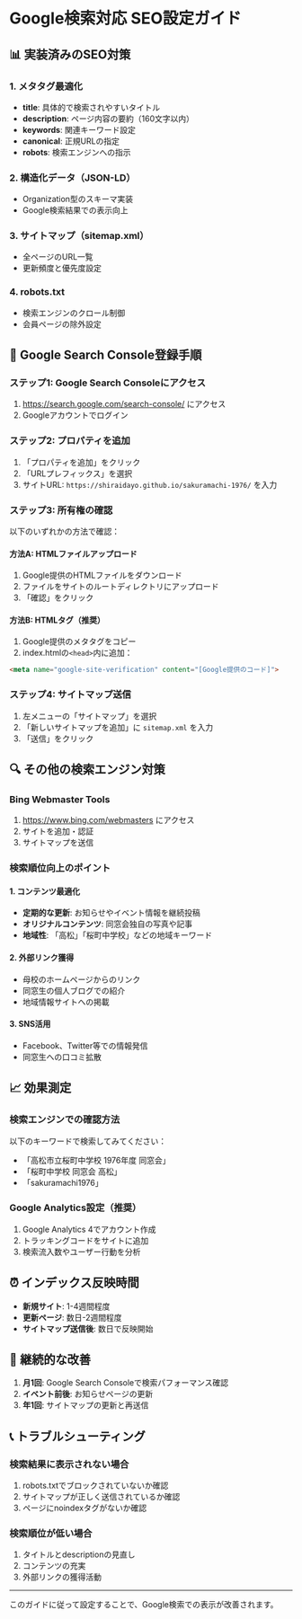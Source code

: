 # Google検索対応 SEO設定ガイド

## 📊 実装済みのSEO対策

### 1. メタタグ最適化
- **title**: 具体的で検索されやすいタイトル
- **description**: ページ内容の要約（160文字以内）
- **keywords**: 関連キーワード設定
- **canonical**: 正規URLの指定
- **robots**: 検索エンジンへの指示

### 2. 構造化データ（JSON-LD）
- Organization型のスキーマ実装
- Google検索結果での表示向上

### 3. サイトマップ（sitemap.xml）
- 全ページのURL一覧
- 更新頻度と優先度設定

### 4. robots.txt
- 検索エンジンのクロール制御
- 会員ページの除外設定

## 🚀 Google Search Console登録手順

### ステップ1: Google Search Consoleにアクセス
1. https://search.google.com/search-console/ にアクセス
2. Googleアカウントでログイン

### ステップ2: プロパティを追加
1. 「プロパティを追加」をクリック
2. 「URLプレフィックス」を選択
3. サイトURL: `https://shiraidayo.github.io/sakuramachi-1976/` を入力

### ステップ3: 所有権の確認
以下のいずれかの方法で確認：

#### 方法A: HTMLファイルアップロード
1. Google提供のHTMLファイルをダウンロード
2. ファイルをサイトのルートディレクトリにアップロード
3. 「確認」をクリック

#### 方法B: HTMLタグ（推奨）
1. Google提供のメタタグをコピー
2. index.htmlの`<head>`内に追加：
```html
<meta name="google-site-verification" content="[Google提供のコード]">
```

### ステップ4: サイトマップ送信
1. 左メニューの「サイトマップ」を選択
2. 「新しいサイトマップを追加」に `sitemap.xml` を入力
3. 「送信」をクリック

## 🔍 その他の検索エンジン対策

### Bing Webmaster Tools
1. https://www.bing.com/webmasters にアクセス
2. サイトを追加・認証
3. サイトマップを送信

### 検索順位向上のポイント

#### 1. コンテンツ最適化
- **定期的な更新**: お知らせやイベント情報を継続投稿
- **オリジナルコンテンツ**: 同窓会独自の写真や記事
- **地域性**: 「高松」「桜町中学校」などの地域キーワード

#### 2. 外部リンク獲得
- 母校のホームページからのリンク
- 同窓生の個人ブログでの紹介
- 地域情報サイトへの掲載

#### 3. SNS活用
- Facebook、Twitter等での情報発信
- 同窓生への口コミ拡散

## 📈 効果測定

### 検索エンジンでの確認方法
以下のキーワードで検索してみてください：

- 「高松市立桜町中学校 1976年度 同窓会」
- 「桜町中学校 同窓会 高松」
- 「sakuramachi1976」

### Google Analytics設定（推奨）
1. Google Analytics 4でアカウント作成
2. トラッキングコードをサイトに追加
3. 検索流入数やユーザー行動を分析

## ⏰ インデックス反映時間

- **新規サイト**: 1-4週間程度
- **更新ページ**: 数日-2週間程度
- **サイトマップ送信後**: 数日で反映開始

## 🔄 継続的な改善

1. **月1回**: Google Search Consoleで検索パフォーマンス確認
2. **イベント前後**: お知らせページの更新
3. **年1回**: サイトマップの更新と再送信

## 📞 トラブルシューティング

### 検索結果に表示されない場合
1. robots.txtでブロックされていないか確認
2. サイトマップが正しく送信されているか確認
3. ページにnoindexタグがないか確認

### 検索順位が低い場合
1. タイトルとdescriptionの見直し
2. コンテンツの充実
3. 外部リンクの獲得活動

---

このガイドに従って設定することで、Google検索での表示が改善されます。